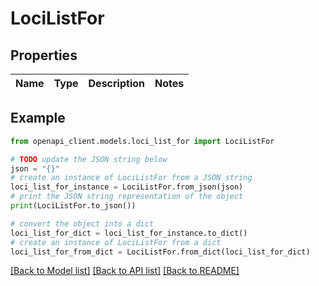# LociListFor


## Properties

Name | Type | Description | Notes
------------ | ------------- | ------------- | -------------

## Example

```python
from openapi_client.models.loci_list_for import LociListFor

# TODO update the JSON string below
json = "{}"
# create an instance of LociListFor from a JSON string
loci_list_for_instance = LociListFor.from_json(json)
# print the JSON string representation of the object
print(LociListFor.to_json())

# convert the object into a dict
loci_list_for_dict = loci_list_for_instance.to_dict()
# create an instance of LociListFor from a dict
loci_list_for_from_dict = LociListFor.from_dict(loci_list_for_dict)
```
[[Back to Model list]](../README.md#documentation-for-models) [[Back to API list]](../README.md#documentation-for-api-endpoints) [[Back to README]](../README.md)



